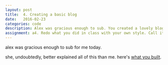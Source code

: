 ```yaml
---
layout: post
title:  4. Creating a basic blog
date:   2016-02-23
categories: code
description: Alex was gracious enough to sub. You created a lovely blog.
assignment: a4. Redo what you did in class with your own style. Call it <code>a4-blog</code>. Publish to github pages.
---
```

alex was gracious enough to sub for me today. 

she, undoubtedly, better explained all of this than me. here's [what you built](http://newschool-webfundamentals.github.io/lessons/blog/index.html).